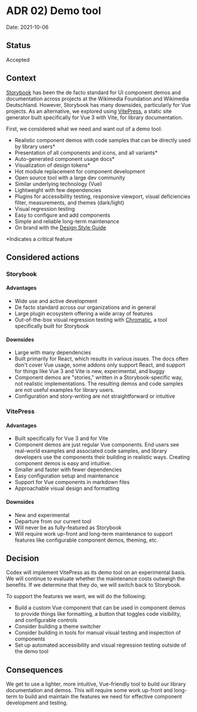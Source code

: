 # ADR 02) Demo tool

Date: 2021-10-06

## Status

Accepted

## Context

[Storybook](https://storybook.js.org/) has been the de facto standard for UI component demos and
documentation across projects at the Wikimedia Foundation and Wikimedia Deutschland. However,
Storybook has many downsides, particularly for Vue projects. As an alternative, we explored using
[VitePress](https://vitepress.vuejs.org/), a static site generator built specifically for Vue 3 with
Vite, for library documentation.

First, we considered what we need and want out of a demo tool:
- Realistic component demos with code samples that can be directly used by library users*
- Presentation of all components and icons, and all variants*
- Auto-generated component usage docs*
- Visualization of design tokens*
- Hot module replacement for component development
- Open source tool with a large dev community
- Similar underlying technology (Vue)
- Lightweight with few dependencies
- Plugins for accessibility testing, responsive viewport, visual deficiencies filter, measurements,
and themes (dark/light)
- Visual regression testing
- Easy to configure and add components
- Simple and reliable long-term maintenance
- On brand with the [Design Style Guide](https://design.wikimedia.org/style-guide/index.html)

*Indicates a critical feature

## Considered actions

### Storybook

#### Advantages

- Wide use and active development
- De facto standard across our organizations and in general
- Large plugin ecosystem offering a wide array of features
- Out-of-the-box visual regression testing with [Chromatic](https://www.chromatic.com/docs/), a tool
specifically built for Storybook

#### Downsides

- Large with many dependencies
- Built primarily for React, which results in various issues. The docs often don't cover Vue
usage, some addons only support React, and support for things like Vue 3 and Vite is new,
experimental, and buggy
- Component demos are "stories," written in a Storybook-specific way, not realistic implementations.
The resulting demos and code samples are not useful examples for library users.
- Configuration and story-writing are not straightforward or intuitive

### VitePress

#### Advantages

- Built specifically for Vue 3 and for Vite
- Component demos are just regular Vue components. End users see real-world examples and associated
code samples, and library developers use the components their building in realistic ways. Creating
component demos is easy and intuitive.
- Smaller and faster with fewer dependencies
- Easy configuration setup and maintenance
- Support for Vue components in markdown files
- Approachable visual design and formatting

#### Downsides

- New and experimental
- Departure from our current tool
- Will never be as fully-featured as Storybook
- Will require work up-front and long-term maintenance to support features like configurable
component demos, theming, etc.

## Decision

Codex will implement VitePress as its demo tool on an experimental basis. We will continue to
evaluate whether the maintenance costs outweigh the benefits. If we determine that they do, we will
switch back to Storybook.

To support the features we want, we will do the following:
- Build a custom Vue component that can be used in component demos to provide things like
formatting, a button that toggles code visibility, and configurable controls
- Consider building a theme switcher
- Consider building in tools for manual visual testing and inspection of components
- Set up automated accessibility and visual regression testing outside of the demo tool

## Consequences

We get to use a lighter, more intuitive, Vue-friendly tool to build our library documentation and
demos. This will require some work up-front and long-term to build and maintain the features we need
for effective component development and testing.
